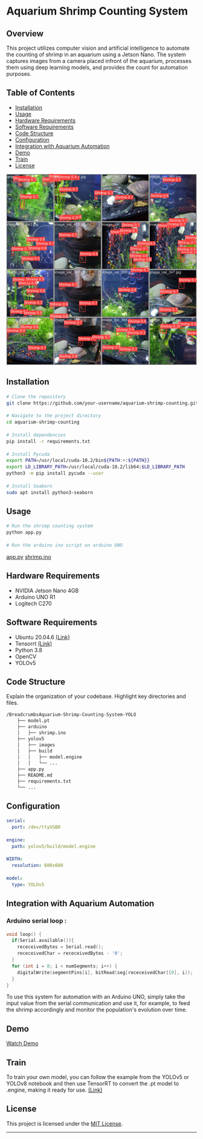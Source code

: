 # Aquarium Shrimp Counting System

## Overview

This project utilizes computer vision and artificial intelligence to automate the counting of shrimp in an aquarium using a Jetson Nano. The system captures images from a camera placed infront of the aquarium, processes them using deep learning models, and provides the count for automation purposes.

## Table of Contents

- [Installation](#installation)
- [Usage](#usage)
- [Hardware Requirements](#hardware-requirements)
- [Software Requirements](#software-requirements)
- [Code Structure](#code-structure)
- [Configuration](#configuration)
- [Integration with Aquarium Automation](#integration-with-aquarium-automation)
- [Demo](#demo)
- [Train](#train)
- [License](#license)

![Image](fig/__results___13_0.jpg)

## Installation

```bash
# Clone the repository
git clone https://github.com/your-username/aquarium-shrimp-counting.git

# Navigate to the project directory
cd aquarium-shrimp-counting

# Install dependencies
pip install -r requirements.txt

# Install Pycuda
export PATH=/usr/local/cuda-10.2/bin${PATH:+:${PATH}}
export LD_LIBRARY_PATH=/usr/local/cuda-10.2/lib64:$LD_LIBRARY_PATH
python3 -m pip install pycuda --user

# Install Seaborn
sudo apt install python3-seaborn
```

## Usage

```bash
# Run the shrimp counting system
python app.py

# Run the arduino ino script on arduino UNO
```
[app.py](app.py)
[shrimp.ino](arduino/shrimp.ino)
## Hardware Requirements

- NVIDIA Jetson Nano 4GB
- Arduino UNO R1
- Logitech C270

## Software Requirements

- Ubuntu 20.04.6 [(Link)](https://github.com/Qengineering/Jetson-Nano-Ubuntu-20-image)
- Tensorrt [(Link)](https://github.com/wang-xinyu/tensorrtx)
- Python 3.8
- OpenCV
- YOLOv5

## Code Structure

Explain the organization of your codebase. Highlight key directories and files.

```
/BreadcrumbsAquarium-Shrimp-Counting-System-YOLO
    ├── model.pt
    ├── arduino
    │   ├── shrimp.ino
    ├── yolov5
    │   ├── images
    │   ├── build
    │   │   ├── model.engine
    │   │   └── ...
    ├── app.py
    ├── README.md
    ├── requirements.txt
    └── ...
```

## Configuration

```yaml
serial:
  port: /dev/ttyUSB0

engine:
  path: yolov5/build/model.engine

WIDTH:
  resolution: 600x600

model:
  type: YOLOv5
```

## Integration with Aquarium Automation

### Arduino serial loop : 
```ino
void loop() {
  if(Serial.available()){
    receceivedBytes = Serial.read();
    receceivedChar = receceivedBytes - '0';
  } 
  for (int i = 0; i < numSegments; i++) {
    digitalWrite(segmentPins[i], bitRead(seg[receceivedChar][0], i));
  }
}
```
To use this system for automation with an Arduino UNO, simply take the input value from the serial communication and use it, for example, to feed the shrimp accordingly and monitor the population's evolution over time.

## Demo

[Watch Demo](link-to-demo-video)

## Train

To train your own model, you can follow the example from the YOLOv5 or YOLOv8 notebook and then use TensorRT to convert the .pt model to .engine, making it ready for use. [(Link)](https://github.com/wang-xinyu/tensorrtx)



## License

This project is licensed under the [MIT License](LICENSE).

---
